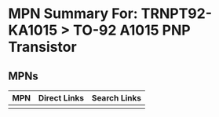 



# MPN Summary For: TRNPT92-KA1015 > TO-92 A1015 PNP Transistor

## MPNs
  

|MPN|Direct Links|Search Links|
| :--- | :--- | :--- |
||||
